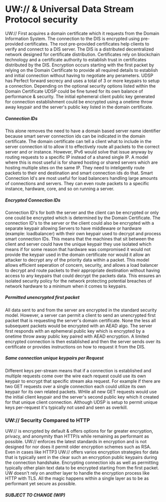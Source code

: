 # UW:// & Universal Data Stream Protocol security

UW:// First acquires a domain certificate which it requests from the Domain Information System. The connection to the DIS is encrypted  using pre-provided certificates. The root pre-provided certificates help clients to verify and connect to a DIS server. The DIS is a distributed decentralized network designed for certificate distribution. Certificates rely on blockchain technology and a certificate authority to establish trust in certificates distributed by the DIS. Encryption occurs starting with the first packet by relying on the Domain Certificate to provide all required details to establish and initial connection without having to negotiate any perameters. UDSP has Perfect forward secrecy and uses a total of 3 or more keypairs to setup a connection. Depending on the optional security options listed within the Domain Certificate UDSP could be fine tuned for its own balance of performance & security. The initial ephemeral client public key generated for connection establishment could be encrypted using a onetime throw away keypair and the server's public key listed in the domain certificate.

##### Connection IDs

This alone removes the need to have a domain based server name identifier because smart server connection ids can be indicated in the domain certificate. The domain certificate  can tell a client what to include in the server connection id to allow it to effectively route all packets to the correct server and or instance. However, IPv6 would solve that issue anyway by routing requests to a specific IP instead of a shared single IP. A model where this is most useful is for shared hosting or shared servers which are hosting multiple sites on the same IP. They need to inteligently route packets to their end destination and smart connection ids do that. Smart Connection Id's are most useful for load balancers handling large amounts of connections and servers. They can even route packets to a specific instance, hardware, core, and so on running a server.

##### Encrypted Connection IDs

Connection ID's for both the server and the client can be encrypted or only one could be encrypted which is determined by the Domain Certificate. The connection ID's to the server or the client could also be encrypted with a separate keypair allowing Servers to have middleware or hardware (example: loadbalancer) with their own keypair used to decrypt and process smart connection IDs. This means that the machines that sit between the client and server could have the unique keypair they use isolated which means if for some reason that hardware was compromised it would not provide the keypair used in the domain certificate nor would it allow an attacker to decrypt any of the priority data within a packet. This model allows efficient seperation of concern, security, and allows a load balancer to decrypt and route packets to their appropriate destination without having access to any keypairs that could decrypt the packets data. This ensures an isolated security policy for the network protecting potential breaches of network hardware to a minimum when it comes to keypairs.

##### Permitted unencrypted first packet

All data sent to and from the server are encrypted in the standard security model. However, a server can permit a client to send an unencrypted first packet that is requesting the server's domain certificate. None the less all subsequent packets would be encrypted with an AEAD algo. The server first responds with an ephemeral public key which is encrypted by a onetime throw away public key paired with AEAD encryption. A limited encrypted connection is then established and then the server sends over its certificate or provides instructions on how to request it from the DIS.

##### Same connection unique keypairs per Request

Different keys per-stream means that if a connection is established and multiple requests come over the wire each request could use its own keypair to encrypt that specific stream aka request. For example if there are two GET requests over a single connection each could utilize its own keypair for its own related packets. WHile all new GET requests would use the initial client keypair and the server's second public key which it created for that unique client connection. Although UDSP is setup to permit unique keys per-request it's typically not used and seen as overkill.

### UW:// Security Compared to HTTP

UW:// is encrypted by default & offers options for far greater encryption, privacy, and anonymity than HTTP/s while remaining as performant as possible. UW:// enforces the latest standards in encryption and is not designed for nor does it permit older encryption schemes such as RSA. Even in cases like HTTP3 UW:// offers varios encryption strategies for data that is typically sent in the clear such an encryption public keypairs during the connection handshake. Encrypting connection ids as well as permitting typically other plain text data to be encrypted starting from the first packet. UW doesn't rely on another layer to handle the encryption process like HTTP with TLS. All the magic happens within a single layer as to be as performant yet secure as possible.

##### SUBJECT TO CHANGE (WIP)
